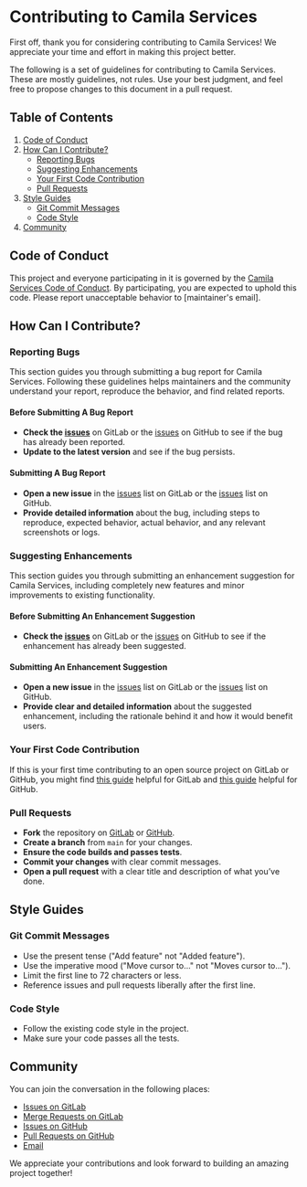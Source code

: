 # Contributing to Camila Services

First off, thank you for considering contributing to Camila Services! 
We appreciate your time and effort in making this project better.

The following is a set of guidelines for contributing to Camila Services. 
These are mostly guidelines, not rules. 
Use your best judgment, and feel free to propose changes to this document in a pull request.

## Table of Contents

1. [Code of Conduct](#code-of-conduct)
2. [How Can I Contribute?](#how-can-i-contribute)
    - [Reporting Bugs](#reporting-bugs)
    - [Suggesting Enhancements](#suggesting-enhancements)
    - [Your First Code Contribution](#your-first-code-contribution)
    - [Pull Requests](#pull-requests)
3. [Style Guides](#style-guides)
    - [Git Commit Messages](#git-commit-messages)
    - [Code Style](#code-style)
4. [Community](#community)

## Code of Conduct

This project and everyone participating in it is governed by the [Camila Services Code of Conduct](CODE_OF_CONDUCT.md). By participating, you are expected to uphold this code. Please report unacceptable behavior to [maintainer's email].

## How Can I Contribute?

### Reporting Bugs

This section guides you through submitting a bug report for Camila Services. Following these guidelines helps maintainers and the community understand your report, reproduce the behavior, and find related reports.

#### Before Submitting A Bug Report

- **Check the [issues](https://gitlab.com/side-projects9205424/camila-services/issues)** on GitLab or the [issues](https://github.com/JuanPabloJimenezEsclusa/camila-services/issues) on GitHub to see if the bug has already been reported.
- **Update to the latest version** and see if the bug persists.

#### Submitting A Bug Report

- **Open a new issue** in the [issues](https://gitlab.com/side-projects9205424/camila-services/issues) list on GitLab or the [issues](https://github.com/JuanPabloJimenezEsclusa/camila-services/issues) list on GitHub.
- **Provide detailed information** about the bug, including steps to reproduce, expected behavior, actual behavior, and any relevant screenshots or logs.

### Suggesting Enhancements

This section guides you through submitting an enhancement suggestion for Camila Services, including completely new features and minor improvements to existing functionality.

#### Before Submitting An Enhancement Suggestion

- **Check the [issues](https://gitlab.com/side-projects9205424/camila-services/issues)** on GitLab or the [issues](https://github.com/JuanPabloJimenezEsclusa/camila-services/issues) on GitHub to see if the enhancement has already been suggested.

#### Submitting An Enhancement Suggestion

- **Open a new issue** in the [issues](https://gitlab.com/side-projects9205424/camila-services/issues) list on GitLab or the [issues](https://github.com/JuanPabloJimenezEsclusa/camila-services/issues) list on GitHub.
- **Provide clear and detailed information** about the suggested enhancement, including the rationale behind it and how it would benefit users.

### Your First Code Contribution

If this is your first time contributing to an open source project on GitLab or GitHub, you might find [this guide](https://docs.gitlab.com/ee/development/contributing/) helpful for GitLab and [this guide](https://guides.github.com/activities/contributing-to-open-source/) helpful for GitHub.

### Pull Requests

- **Fork** the repository on [GitLab](https://gitlab.com/side-projects9205424/camila-services) or [GitHub](https://github.com/JuanPabloJimenezEsclusa/camila-services).
- **Create a branch** from `main` for your changes.
- **Ensure the code builds and passes tests**.
- **Commit your changes** with clear commit messages.
- **Open a pull request** with a clear title and description of what you’ve done.

## Style Guides

### Git Commit Messages

- Use the present tense ("Add feature" not "Added feature").
- Use the imperative mood ("Move cursor to..." not "Moves cursor to...").
- Limit the first line to 72 characters or less.
- Reference issues and pull requests liberally after the first line.

### Code Style

- Follow the existing code style in the project.
- Make sure your code passes all the tests.

## Community

You can join the conversation in the following places:

- [Issues on GitLab](https://gitlab.com/side-projects9205424/camila-services/issues)
- [Merge Requests on GitLab](https://gitlab.com/side-projects9205424/camila-services/merge_requests)
- [Issues on GitHub](https://github.com/JuanPabloJimenezEsclusa/camila-services/issues)
- [Pull Requests on GitHub](https://github.com/JuanPabloJimenezEsclusa/camila-services/pulls)
- [Email](mailto:juan.pablo.jimenez.esclusa@gmail.com)

We appreciate your contributions and look forward to building an amazing project together!
